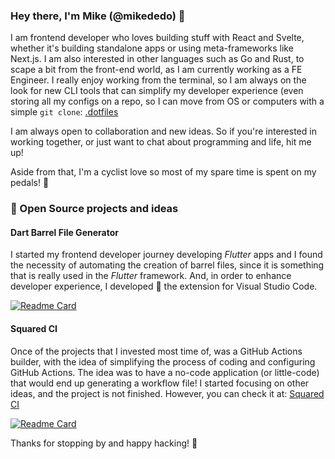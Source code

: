### Hey there, I'm Mike (@mikededo) :wave:

I am frontend developer who loves building stuff with React and Svelte, whether
it's building standalone apps or using meta-frameworks like Next.js. I am also
interested in other languages such as Go and Rust, to scape a bit from the
front-end world, as I am currently working as a FE Engineer. I really enjoy
working from the terminal, so I am always on the look for new CLI tools that can
simplify my developer experience (even storing all my configs on a repo, so I
can move from OS or computers with a simple `git clone`:
[.dotfiles](https://github.com/mikededo/.dotfiles)

I am always open to collaboration and new ideas. So if you're interested in working
together, or just want to chat about programming and life, hit me up!

Aside from that, I'm a cyclist love so most of my spare time is spent on my pedals! 
:bicyclist:

### :open_hands: Open Source projects and ideas

#### Dart Barrel File Generator

I started my frontend developer journey developing _Flutter_ apps and I found
the necessity of automating the creation of barrel files, since it is something
that is really used in the _Flutter_ framework. And, in order to enhance
developer experience, I developed 👷 the extension for Visual Studio Code.

[![Readme Card](https://github-readme-stats.vercel.app/api/pin/?username=mikededo&repo=dartBarrelFileGenerator)](https://github.com/mikededo/dartBarrelFileGenerator)

#### Squared CI

Once of the projects that I invested most time of, was a GitHub Actions builder,
with the idea of simplifying the process of coding and configuring GitHub
Actions. The idea was to have a no-code application (or little-code) that would
end up generating a workflow file!
I started focusing on other ideas, and the project is not finished. However, you
can check it at: [Squared CI](https://squared-ci.vercel.app)

[![Readme Card](https://github-readme-stats.vercel.app/api/pin/?username=mikededo&repo=squared-ci)](https://github.com/mikededo/squared-ci)

Thanks for stopping by and happy hacking! 🚀
